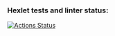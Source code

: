 ### Hexlet tests and linter status:
[![Actions Status](https://github.com/evg-lullaby/frontend-project-lvl1/workflows/hexlet-check/badge.svg)](https://github.com/evg-lullaby/frontend-project-lvl1/actions)